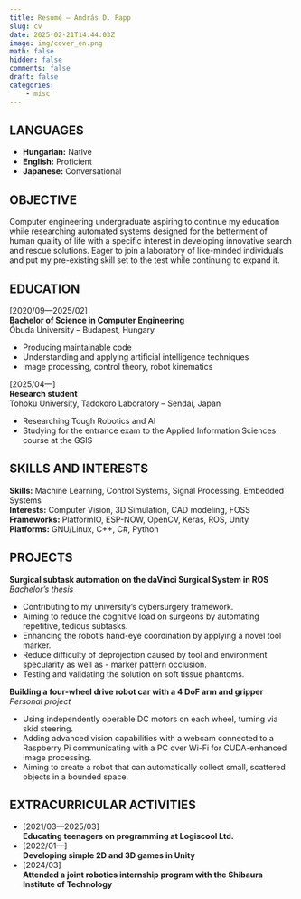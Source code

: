 ```yaml
---
title: Resumé – András D. Papp
slug: cv
date: 2025-02-21T14:44:03Z
image: img/cover_en.png
math: false
hidden: false
comments: false
draft: false
categories:
    - misc
---
```


## LANGUAGES

- **Hungarian:** Native
- **English:** Proficient
- **Japanese:** Conversational

## OBJECTIVE

Computer engineering undergraduate aspiring to continue my education while researching automated systems designed for the betterment of human quality of life with a specific interest in developing innovative search and rescue solutions. Eager to join a laboratory of like-minded individuals and put my pre-existing skill set to the test while continuing to expand it.

## EDUCATION

[2020/09—2025/02]\
**Bachelor of Science in Computer Engineering**\
Óbuda University – Budapest, Hungary

- Producing maintainable code
- Understanding and applying artificial intelligence techniques
- Image processing, control theory, robot kinematics

[2025/04—]\
**Research student**\
Tohoku University, Tadokoro Laboratory – Sendai, Japan

- Researching Tough Robotics and AI
- Studying for the entrance exam to the Applied Information Sciences course at the GSIS

## SKILLS AND INTERESTS

**Skills:** Machine Learning, Control Systems, Signal Processing, Embedded Systems\
**Interests:** Computer Vision, 3D Simulation, CAD modeling, FOSS\
**Frameworks:** PlatformIO, ESP-NOW, OpenCV, Keras, ROS, Unity\
**Platforms:** GNU/Linux, C++, C#, Python

## PROJECTS

**Surgical subtask automation on the daVinci Surgical System in ROS**\
*Bachelor’s thesis*

- Contributing to my university’s cybersurgery framework.
- Aiming to reduce the cognitive load on surgeons by automating repetitive, tedious subtasks.
- Enhancing the robot’s hand-eye coordination by applying a novel tool marker.
- Reduce difficulty of deprojection caused by tool and environment specularity as well as - marker pattern occlusion.
- Testing and validating the solution on soft tissue phantoms.

**Building a four-wheel drive robot car with a 4 DoF arm and gripper**\
*Personal project*

- Using independently operable DC motors on each wheel, turning via skid steering.
- Adding advanced vision capabilities with a webcam connected to a Raspberry Pi communicating with a PC over Wi-Fi for CUDA-enhanced image processing.
- Aiming to create a robot that can automatically collect small, scattered objects in a bounded space.

## EXTRACURRICULAR ACTIVITIES

- [2021/03—2025/03]\
**Educating teenagers on programming at Logiscool Ltd.**
- [2022/01—]\
**Developing simple 2D and 3D games in Unity**
- [2024/03]\
**Attended a joint robotics internship program with the Shibaura Institute of Technology**
